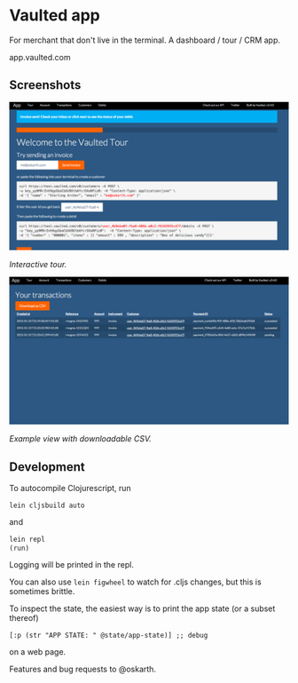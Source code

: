 # Vaulted app

For merchant that don't live in the terminal. A dashboard / tour / CRM app.

app.vaulted.com

## Screenshots

![Tour](static/tour.png)

*Interactive tour.*

![Transactions](static/transactions.png)

*Example view with downloadable CSV.*

## Development

To autocompile Clojurescript, run

```
lein cljsbuild auto
```

and

```
lein repl
(run)
```

Logging will be printed in the repl.

You can also use `lein figwheel` to watch for .cljs changes, but this is
sometimes brittle.

To inspect the state, the easiest way is to print the app state (or a subset
thereof)

```
[:p (str "APP STATE: " @state/app-state)] ;; debug
```

on a web page.

Features and bug requests to @oskarth.
